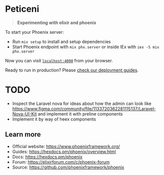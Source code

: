# Peticeni

> **Experimenting with elixir and phoenix**

To start your Phoenix server:

- Run `mix setup` to install and setup dependencies
- Start Phoenix endpoint with `mix phx.server` or inside IEx with `iex -S mix phx.server`

Now you can visit [`localhost:4000`](http://localhost:4000) from your browser.

Ready to run in production? Please [check our deployment guides](https://hexdocs.pm/phoenix/deployment.html).

# TODO

- Inspect the Laravel nova for ideas about how the admin can look like https://www.figma.com/community/file/1133720362281115137/Laravel-Nova-UI-Kit and implement it with preline components
- Implement it by way of heex components

## Learn more

- Official website: https://www.phoenixframework.org/
- Guides: https://hexdocs.pm/phoenix/overview.html
- Docs: https://hexdocs.pm/phoenix
- Forum: https://elixirforum.com/c/phoenix-forum
- Source: https://github.com/phoenixframework/phoenix
